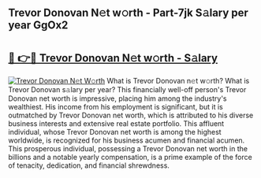 ## Trevor Donovan N𝚎t w𝚘rth - Part-7jk S𝚊lary per year GgOx2

# <h2><a href="http://gc457c.nevu.top/?p=Trevor+Donovan">🔗 👉🔴 Trevor Donovan N𝚎t w𝚘rth - S𝚊lary</a></h2>

[![Trevor Donovan N𝚎t W𝚘rth](https://i.imgur.com/Oavwk0R.jpeg)](http://gc457c.nevu.top/?p=Trevor+Donovan)
What is Trevor Donovan n𝚎t w𝚘rth? What is Trevor Donovan s𝚊lary per year?
This financially well-off person's Trevor Donovan net worth is impressive, placing him among the industry's wealthiest. His income from his employment is significant, but it is outmatched by Trevor Donovan net worth, which is attributed to his diverse business interests and extensive real estate portfolio. This affluent individual, whose Trevor Donovan net worth is among the highest worldwide, is recognized for his business acumen and financial acumen. This prosperous individual, possessing a Trevor Donovan net worth in the billions and a notable yearly compensation, is a prime example of the force of tenacity, dedication, and financial shrewdness.
